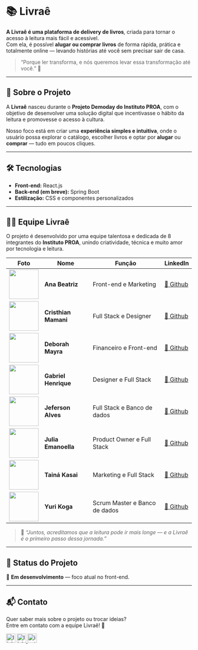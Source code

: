 # 📚 Livraê  

**A Livraê é uma plataforma de delivery de livros**, criada para tornar o acesso à leitura mais fácil e acessível.  
Com ela, é possível **alugar ou comprar livros** de forma rápida, prática e totalmente online — levando histórias até você sem precisar sair de casa.  

> “Porque ler transforma, e nós queremos levar essa transformação até você.” 💙  

---

## 🚀 Sobre o Projeto  

A **Livraê** nasceu durante o **Projeto Demoday do Instituto PROA**, com o objetivo de desenvolver uma solução digital que incentivasse o hábito da leitura e promovesse o acesso à cultura.  

Nosso foco está em criar uma **experiência simples e intuitiva**, onde o usuário possa explorar o catálogo, escolher livros e optar por **alugar** ou **comprar** — tudo em poucos cliques.  
 

---

## 🛠️ Tecnologias  

- **Front-end:** React.js  
- **Back-end (em breve):** Spring Boot  
- **Estilização:** CSS e componentes personalizados  

---

## 👩‍💻 Equipe Livraê  

O projeto é desenvolvido por uma equipe talentosa e dedicada de 8 integrantes do **Instituto PROA**, unindo criatividade, técnica e muito amor por tecnologia e leitura.  

| Foto | Nome | Função | LinkedIn |
|------|------|---------|-----------|
| <img width="80" height="80" src="https://github.com/user-attachments/assets/8d1f5f14-7ff3-4e96-9644-b33de68a722c" /> | **Ana Beatriz** | Front-end e Marketing | [🔗 Github](https://github.com/AnnaBeatriz-Carvalho) |
| <img width="80" height="80" src="https://github.com/user-attachments/assets/14b9f70d-b954-4e0f-bb81-e6f5ba40605d" /> | **Cristhian Mamani** | Full Stack e Designer | [🔗 Github](https://github.com/Cristhian2409) |
| <img width="80" height="80" src="https://github.com/user-attachments/assets/fd4c7c72-8d5b-4f38-a2bd-40eef0d18cab" /> | **Deborah Mayra** | Financeiro e Front-end | [🔗 Github](https://github.com/deborahmayrass-bot) |
| <img width="80" height="80" src="https://github.com/user-attachments/assets/28649f40-20bd-48ae-b533-14d7326680f2" /> | **Gabriel Henrique** | Designer e Full Stack | [🔗 Github](https://github.com/Gabrielmanj) |
| <img width="80" height="80" src="https://github.com/user-attachments/assets/8862588b-865f-4e6b-8eb0-7e6a8d3f0293" />| **Jeferson Alves** | Full Stack e Banco de dados| [🔗 Github](https://github.com/Jeferson1709) |
| <img width="80" height="80" src="https://github.com/user-attachments/assets/27aad8b2-675d-467f-9521-c4aadcc919ef" /> | **Julia Emanoella** | Product Owner e Full Stack | [🔗 Github](https://github.com/JuliaEmanoella) |
| <img width="80" height="80" src="https://github.com/user-attachments/assets/c8bb4e08-a389-4c1a-ba99-a0876f17dfdc" /> | **Tainá Kasai** | Marketing e Full Stack | [🔗 Github](https://github.com/tahkasai) |
| <img width="80" height="80" src="https://github.com/user-attachments/assets/2ab14fb7-d7c5-4276-be21-2ff1c0826e1d" /> | **Yuri Koga** | Scrum Master e Banco de dados | [🔗 Github](https://github.com/yurikoga) |

> 💬 *“Juntos, acreditamos que a leitura pode ir mais longe — e a Livraê é o primeiro passo dessa jornada.”*  

---

## 🌟 Status do Projeto  
🚧 **Em desenvolvimento** — foco atual no front-end.  

---

## 📬 Contato  

Quer saber mais sobre o projeto ou trocar ideias?  
Entre em contato com a equipe Livraê! 💙  
<div align="left">
  <img src="https://img.shields.io/static/v1?message=Linktree&logo=linktree&label=&color=1de9b6&logoColor=white&labelColor=&style=flat" height="25" alt="linktree logo"  />
  <a href="https://www.linkedin.com/in/livraê-oficial" target="_blank">
    <img src="https://img.shields.io/static/v1?message=LinkedIn&logo=linkedin&label=&color=0077B5&logoColor=white&labelColor=&style=flat" height="25" alt="linkedin logo"  />
  </a>
  <img src="https://img.shields.io/static/v1?message=Instagram&logo=instagram&label=&color=E4405F&logoColor=white&labelColor=&style=flat" height="25" alt="instagram logo"  />
</div>
